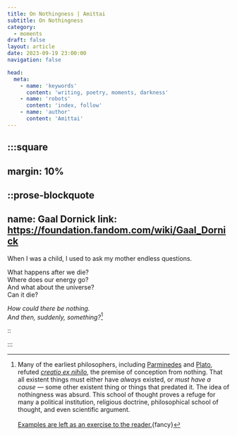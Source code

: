 ```yaml
---
title: On Nothingness | Amittai
subtitle: On Nothingness
category:
  - moments
draft: false
layout: article
date: 2023-09-19 23:00:00
navigation: false

head:
  meta:
    - name: 'keywords'
      content: 'writing, poetry, moments, darkness'
    - name: 'robots'
      content: 'index, follow'
    - name: 'author'
      content: 'Amittai'
---
```


:::square
---
margin: 10%
---

::prose-blockquote
---
name: Gaal Dornick
link: https://foundation.fandom.com/wiki/Gaal_Dornick
---

When I was a child, I used to ask my mother endless questions.

What happens after we die?  
Where does our energy go?  
And what about the universe?  
Can it die?

_How could there be nothing.  
And then, suddenly, something?_[^nothingness]

::

:::

[^nothingness]: Many of the earliest philosophers, including [Parminedes][parminedes] and [Plato][plato],
  refuted [_creatio ex nihilo_][ex-nihilo], the premise of conception from nothing.
  That all existent things must either have _always_ existed,
  or _must have a cause_ &mdash; some other existent thing or things that predated it.
  The idea of nothingness was absurd.
  This school of thought proves a refuge for many a political institution, religious doctrine,
  philosophical school of thought, and even scientific argument. <br/> <br/>
  [Examples are left as an exercise to the reader.](https://qr.ae/pKXU3D){fancy}

[parminedes]: https://en.wikipedia.org/wiki/Parmenides
[ex-nihilo]: https://en.wikipedia.org/wiki/Ex_nihilo
[plato]: https://en.wikipedia.org/wiki/plato
<!-- [proof-to-reader]: https://qr.ae/pKXU3D -->
